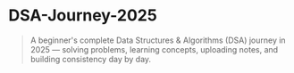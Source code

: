 # DSA-Journey-2025
> A beginner's complete Data Structures &amp; Algorithms (DSA) journey in 2025 — solving problems, learning concepts, uploading notes, and building consistency day by day.

